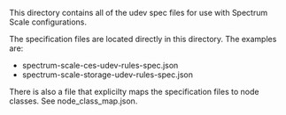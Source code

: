 This directory contains all of the udev spec files for use with Spectrum Scale configurations.

The specification files are located directly in this directory.  The examples are:
 - spectrum-scale-ces-udev-rules-spec.json
 - spectrum-scale-storage-udev-rules-spec.json

There is also a file that explicilty maps the specification files to node classes.  See node_class_map.json.

